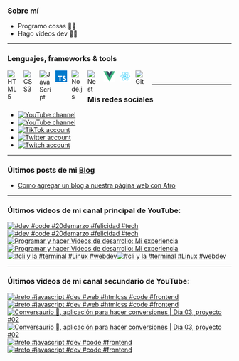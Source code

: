 ### Sobre mí
- Programo cosas 🧑‍💻
- Hago videos dev 🧑‍🏫

---
### Lenguajes, frameworks & tools

<img align="left" alt="HTML5" width="26px" src="https://cdn.jsdelivr.net/gh/devicons/devicon/icons/html5/html5-original.svg" style="padding-right:10px;" />
<img align="left" alt="CSS3" width="26px" src="https://cdn.jsdelivr.net/gh/devicons/devicon/icons/css3/css3-original.svg" style="padding-right:10px;" />
<img align="left" alt="JavaScript" width="26px" src="https://cdn.jsdelivr.net/gh/devicons/devicon/icons/javascript/javascript-original.svg" style="padding-right:10px;" />
<img align="left" alt="Typescript" width="26px" src="https://raw.githubusercontent.com/github/explore/80688e429a7d4ef2fca1e82350fe8e3517d3494d/topics/typescript/typescript.png" style="padding-right:10px;" />
<img align="left" alt="Node.js" width="26px" src="https://cdn.jsdelivr.net/gh/devicons/devicon/icons/nodejs/nodejs-original.svg" style="padding-right:10px;" />
<img align="left" alt="Nest" width="26px" src="https://avatars.githubusercontent.com/u/28507035?s=48&v=4" style="padding-right:10px;" />
<img align="left" alt="Vue" width="26px" src="https://raw.githubusercontent.com/github/explore/80688e429a7d4ef2fca1e82350fe8e3517d3494d/topics/vue/vue.png" style="padding-right:10px;" />
<img align="left" alt="React" width="26px" src="https://raw.githubusercontent.com/github/explore/80688e429a7d4ef2fca1e82350fe8e3517d3494d/topics/react/react.png" style="padding-right:10px;" />
<img align="left" alt="Git" width="26px" src="https://cdn.jsdelivr.net/gh/devicons/devicon/icons/git/git-original.svg" style="padding-right:10px;" />

<br>

---
### Mis redes sociales
 - [![YouTube channel](https://img.shields.io/youtube/channel/subscribers/UCRC7LM5vAZMxS8LSo0PKZng?style=social)](https://www.youtube.com/channel/UCRC7LM5vAZMxS8LSo0PKZng)
 - [![YouTube channel](https://img.shields.io/youtube/channel/subscribers/UCKMWXwHYoy920OFEN_BM5VQ?style=social)](https://www.youtube.com/@doneberdev)
 - [![TikTok account](https://img.shields.io/endpoint?logo=TikTok&style=social&url=https%3A%2F%2Fdoneber.dev%2Ftiktok-counter%2F)](https://www.tiktok.com/@doneberdev)
 - [![Twitter account](https://img.shields.io/twitter/follow/doneberdev?label=Followers&style=social)](https://twitter.com/doneberdev)
 - [![Twitch account](https://img.shields.io/twitch/status/doneberdev?style=social)](https://twitch.tv/doneberdev)
 
---
### Últimos posts de mi [Blog](https://doneber.dev/blog)

<!-- BLOG-POST-LIST:START -->
- [Como agregar un blog a nuestra página web con Atro](https://doneber.dev/blog/first-post/)
<!-- BLOG-POST-LIST:END -->
 
---
### Últimos videos de mi canal principal de YouTube:

<!-- BEGIN YOUTUBE-CARDS-FIRST -->
[![#dev #code #20demarzo #felicidad #tech](https://ytcards.demolab.com/?id=dN7uesqZAFo&title=%23dev+%23code+%2320demarzo+%23felicidad+%23tech&lang=en&timestamp=1710960162&background_color=%230f0f0f&title_color=%23ffffff&stats_color=%23dedede&max_title_lines=1&width=250&border_radius=5&duration=27 "#dev #code #20demarzo #felicidad #tech")](https://www.youtube.com/watch?v=dN7uesqZAFo#gh-dark-mode-only)[![#dev #code #20demarzo #felicidad #tech](https://ytcards.demolab.com/?id=dN7uesqZAFo&title=%23dev+%23code+%2320demarzo+%23felicidad+%23tech&lang=en&timestamp=1710960162&background_color=%230d1117&title_color=%23ffffff&stats_color=%23dedede&max_title_lines=1&width=250&border_radius=5&duration=27 "#dev #code #20demarzo #felicidad #tech")](https://www.youtube.com/watch?v=dN7uesqZAFo#gh-light-mode-only)
[![Programar y hacer Videos de desarrollo: Mi experiencia](https://ytcards.demolab.com/?id=ZS8YIceH68I&title=Programar+y+hacer+Videos+de+desarrollo%3A+Mi+experiencia&lang=en&timestamp=1707165785&background_color=%230f0f0f&title_color=%23ffffff&stats_color=%23dedede&max_title_lines=1&width=250&border_radius=5&duration=604 "Programar y hacer Videos de desarrollo: Mi experiencia")](https://www.youtube.com/watch?v=ZS8YIceH68I#gh-dark-mode-only)[![Programar y hacer Videos de desarrollo: Mi experiencia](https://ytcards.demolab.com/?id=ZS8YIceH68I&title=Programar+y+hacer+Videos+de+desarrollo%3A+Mi+experiencia&lang=en&timestamp=1707165785&background_color=%230d1117&title_color=%23ffffff&stats_color=%23dedede&max_title_lines=1&width=250&border_radius=5&duration=604 "Programar y hacer Videos de desarrollo: Mi experiencia")](https://www.youtube.com/watch?v=ZS8YIceH68I#gh-light-mode-only)
[![#cli y la #terminal #Linux #webdev](https://ytcards.demolab.com/?id=bCUtGyGSQ8c&title=%23cli+y+la+%23terminal+%23Linux+%23webdev&lang=en&timestamp=1705118475&background_color=%230f0f0f&title_color=%23ffffff&stats_color=%23dedede&max_title_lines=1&width=250&border_radius=5&duration=54 "#cli y la #terminal #Linux #webdev")](https://www.youtube.com/watch?v=bCUtGyGSQ8c#gh-dark-mode-only)[![#cli y la #terminal #Linux #webdev](https://ytcards.demolab.com/?id=bCUtGyGSQ8c&title=%23cli+y+la+%23terminal+%23Linux+%23webdev&lang=en&timestamp=1705118475&background_color=%230d1117&title_color=%23ffffff&stats_color=%23dedede&max_title_lines=1&width=250&border_radius=5&duration=54 "#cli y la #terminal #Linux #webdev")](https://www.youtube.com/watch?v=bCUtGyGSQ8c#gh-light-mode-only)
<!-- END YOUTUBE-CARDS-FIRST -->

---
### Últimos videos de mi canal secundario de YouTube:

<!-- BEGIN YOUTUBE-CARDS-SECOND -->
[![#reto #javascript #dev #web #htmlcss #code #frontend](https://ytcards.demolab.com/?id=dACPt3nn7Dc&title=%23reto+%23javascript+%23dev+%23web+%23htmlcss+%23code+%23frontend&lang=en&timestamp=1712453180&background_color=%230f0f0f&title_color=%23ffffff&stats_color=%23dedede&max_title_lines=1&width=250&border_radius=5&duration=45 "#reto #javascript #dev #web #htmlcss #code #frontend")](https://www.youtube.com/watch?v=dACPt3nn7Dc#gh-dark-mode-only)[![#reto #javascript #dev #web #htmlcss #code #frontend](https://ytcards.demolab.com/?id=dACPt3nn7Dc&title=%23reto+%23javascript+%23dev+%23web+%23htmlcss+%23code+%23frontend&lang=en&timestamp=1712453180&background_color=%230d1117&title_color=%23ffffff&stats_color=%23dedede&max_title_lines=1&width=250&border_radius=5&duration=45 "#reto #javascript #dev #web #htmlcss #code #frontend")](https://www.youtube.com/watch?v=dACPt3nn7Dc#gh-light-mode-only)
[![Conversaurio 🦖, aplicación para hacer conversiones | Día 03, proyecto #02](https://ytcards.demolab.com/?id=Ke5PJXo8qO4&title=Conversaurio+%F0%9F%A6%96%2C+aplicaci%C3%B3n+para+hacer+conversiones+%7C+D%C3%ADa+03%2C+proyecto+%2302&lang=en&timestamp=1712448008&background_color=%230f0f0f&title_color=%23ffffff&stats_color=%23dedede&max_title_lines=1&width=250&border_radius=5&duration=3000 "Conversaurio 🦖, aplicación para hacer conversiones | Día 03, proyecto #02")](https://www.youtube.com/watch?v=Ke5PJXo8qO4#gh-dark-mode-only)[![Conversaurio 🦖, aplicación para hacer conversiones | Día 03, proyecto #02](https://ytcards.demolab.com/?id=Ke5PJXo8qO4&title=Conversaurio+%F0%9F%A6%96%2C+aplicaci%C3%B3n+para+hacer+conversiones+%7C+D%C3%ADa+03%2C+proyecto+%2302&lang=en&timestamp=1712448008&background_color=%230d1117&title_color=%23ffffff&stats_color=%23dedede&max_title_lines=1&width=250&border_radius=5&duration=3000 "Conversaurio 🦖, aplicación para hacer conversiones | Día 03, proyecto #02")](https://www.youtube.com/watch?v=Ke5PJXo8qO4#gh-light-mode-only)
[![#reto #javascript #dev #code #frontend](https://ytcards.demolab.com/?id=FYNk5jpGqSw&title=%23reto+%23javascript+%23dev+%23code+%23frontend&lang=en&timestamp=1712374918&background_color=%230f0f0f&title_color=%23ffffff&stats_color=%23dedede&max_title_lines=1&width=250&border_radius=5&duration=50 "#reto #javascript #dev #code #frontend")](https://www.youtube.com/watch?v=FYNk5jpGqSw#gh-dark-mode-only)[![#reto #javascript #dev #code #frontend](https://ytcards.demolab.com/?id=FYNk5jpGqSw&title=%23reto+%23javascript+%23dev+%23code+%23frontend&lang=en&timestamp=1712374918&background_color=%230d1117&title_color=%23ffffff&stats_color=%23dedede&max_title_lines=1&width=250&border_radius=5&duration=50 "#reto #javascript #dev #code #frontend")](https://www.youtube.com/watch?v=FYNk5jpGqSw#gh-light-mode-only)
<!-- END YOUTUBE-CARDS-SECOND -->